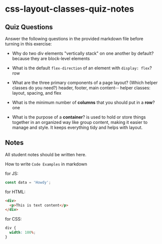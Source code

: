 # css-layout-classes-quiz-notes

## Quiz Questions

Answer the following questions in the provided markdown file before turning in this exercise:

- Why do two div elements "vertically stack" on one another by default?
  because they are block-level elements

- What is the default `flex-direction` of an element with `display: flex`?
  row

- What are the three primary components of a page layout? (Which helper classes do you need?)
  header, footer, main content-- helper classes: layout, spacing, and flex

- What is the minimum number of **columns** that you should put in a **row**?
  one

- What is the purpose of a **container**?
  is used to hold or store things together in an organized way like group content, making it easier to manage and style. It keeps everything tidy and helps with layout.

## Notes

All student notes should be written here.

How to write `Code Examples` in markdown

for JS:

```javascript
const data = 'Howdy';
```

for HTML:

```html
<div>
  <p>This is text content</p>
</div>
```

for CSS:

```css
div {
  width: 100%;
}
```
